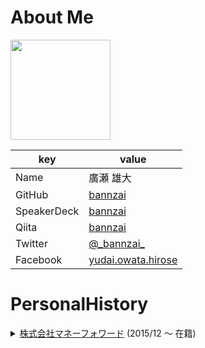 # About Me
  
<img width="160px" src="https://avatars3.githubusercontent.com/u/10897361?s=400&u=f1cd0d99b3913476fe7bdcb6d4934105df2aa15f&v=4" />

|key|value|
|---|-----|
|Name| 廣瀬 雄大|
|GitHub|[bannzai](https://github.com/bannzai)|
|SpeakerDeck|[bannzai](https://speakerdeck.com/bannzai/)|
|Qiita|[bannzai](http://qiita.com/bannzai)|
|Twitter|[@\_bannzai\_](https://twitter.com/_bannzai_)| 
|Facebook|[yudai.owata.hirose](https://www.facebook.com/yudai.owata.hirose)

# PersonalHistory
<details> 
  <summary><a href="https://corp.moneyforward.com/aboutus/"> 株式会社マネーフォワード</a> (2015/12 〜 在籍)</summary>
<div>
### [MFクラウド経費](https://itunes.apple.com/us/app/apple-store/id1062808085?mt=8)のiOSアプリ開発を担当
#### 使った技術
   * 
</div>
</details>



